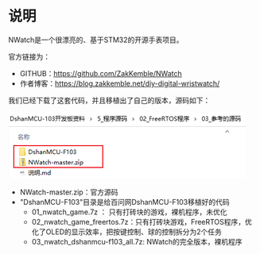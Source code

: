 # 说明

NWatch是一个很漂亮的、基于STM32的开源手表项目。

官方链接为：

* GITHUB：https://github.com/ZakKemble/NWatch  
* 作者博客：https://blog.zakkemble.net/diy-digital-wristwatch/

我们已经下载了这套代码，并且移植出了自己的版本，源码如下：

![image-20230912145511386](pic/01_src)

* NWatch-master.zip：官方源码
* "DshanMCU-F103"目录是给百问网DshanMCU-F103移植好的代码
  * 01_nwatch_game.7z ： 只有打砖块的游戏，裸机程序，未优化
  * 02_nwatch_game_freertos.7z：只有打砖块游戏，FreeRTOS程序，优化了OLED的显示效率，把按键控制、球的控制拆分为2个任务
  * 03_nwatch_dshanmcu-f103_all.7z:  NWatch的完全版本，裸机程序